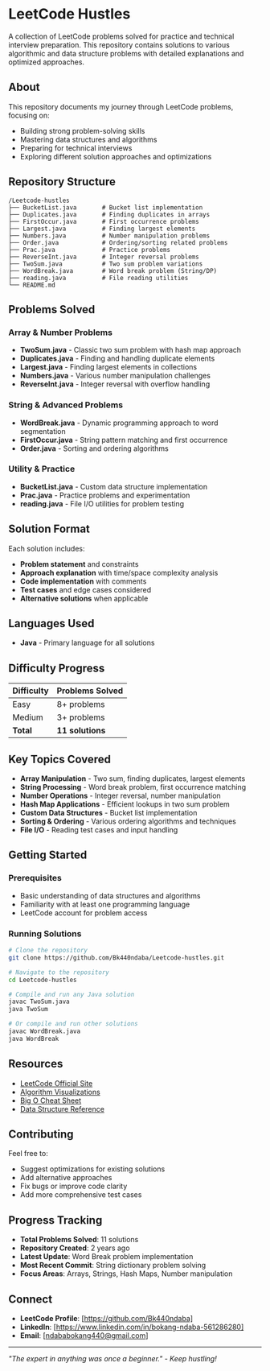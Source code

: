 # LeetCode Hustles

A collection of LeetCode problems solved for practice and technical interview preparation. This repository contains solutions to various algorithmic and data structure problems with detailed explanations and optimized approaches.

## About

This repository documents my journey through LeetCode problems, focusing on:
- Building strong problem-solving skills
- Mastering data structures and algorithms
- Preparing for technical interviews
- Exploring different solution approaches and optimizations

## Repository Structure

```
/Leetcode-hustles
├── BucketList.java       # Bucket list implementation
├── Duplicates.java       # Finding duplicates in arrays
├── FirstOccur.java       # First occurrence problems
├── Largest.java          # Finding largest elements
├── Numbers.java          # Number manipulation problems
├── Order.java            # Ordering/sorting related problems
├── Prac.java             # Practice problems
├── ReverseInt.java       # Integer reversal problems
├── TwoSum.java           # Two sum problem variations
├── WordBreak.java        # Word break problem (String/DP)
├── reading.java          # File reading utilities
└── README.md
```

## Problems Solved

### Array & Number Problems
- **TwoSum.java** - Classic two sum problem with hash map approach
- **Duplicates.java** - Finding and handling duplicate elements
- **Largest.java** - Finding largest elements in collections
- **Numbers.java** - Various number manipulation challenges
- **ReverseInt.java** - Integer reversal with overflow handling

### String & Advanced Problems
- **WordBreak.java** - Dynamic programming approach to word segmentation
- **FirstOccur.java** - String pattern matching and first occurrence
- **Order.java** - Sorting and ordering algorithms

### Utility & Practice
- **BucketList.java** - Custom data structure implementation
- **Prac.java** - Practice problems and experimentation
- **reading.java** - File I/O utilities for problem testing

## Solution Format

Each solution includes:
- **Problem statement** and constraints
- **Approach explanation** with time/space complexity analysis
- **Code implementation** with comments
- **Test cases** and edge cases considered
- **Alternative solutions** when applicable

## Languages Used

- **Java** - Primary language for all solutions

## Difficulty Progress

| Difficulty | Problems Solved | 
|------------|----------------|
| Easy       | 8+ problems    |
| Medium     | 3+ problems    |
| **Total**  | **11 solutions** |

## Key Topics Covered

- **Array Manipulation** - Two sum, finding duplicates, largest elements
- **String Processing** - Word break problem, first occurrence matching
- **Number Operations** - Integer reversal, number manipulation
- **Hash Map Applications** - Efficient lookups in two sum problem
- **Custom Data Structures** - Bucket list implementation
- **Sorting & Ordering** - Various ordering algorithms and techniques
- **File I/O** - Reading test cases and input handling

## Getting Started

### Prerequisites
- Basic understanding of data structures and algorithms
- Familiarity with at least one programming language
- LeetCode account for problem access

### Running Solutions
```bash
# Clone the repository
git clone https://github.com/Bk440ndaba/Leetcode-hustles.git

# Navigate to the repository
cd Leetcode-hustles

# Compile and run any Java solution
javac TwoSum.java
java TwoSum

# Or compile and run other solutions
javac WordBreak.java
java WordBreak
```

## Resources

- [LeetCode Official Site](https://leetcode.com/)
- [Algorithm Visualizations](https://visualgo.net/)
- [Big O Cheat Sheet](https://www.bigocheatsheet.com/)
- [Data Structure Reference](https://www.geeksforgeeks.org/data-structures/)

## Contributing

Feel free to:
- Suggest optimizations for existing solutions
- Add alternative approaches
- Fix bugs or improve code clarity
- Add more comprehensive test cases

## Progress Tracking

- **Total Problems Solved**: 11 solutions
- **Repository Created**: 2 years ago
- **Latest Update**: Word Break problem implementation
- **Most Recent Commit**: String dictionary problem solving
- **Focus Areas**: Arrays, Strings, Hash Maps, Number manipulation

## Connect

- **LeetCode Profile**: [https://github.com/Bk440ndaba]
- **LinkedIn**: [https://www.linkedin.com/in/bokang-ndaba-561286280]
- **Email**: [ndababokang440@gmail.com]

---

*"The expert in anything was once a beginner." - Keep hustling!*
